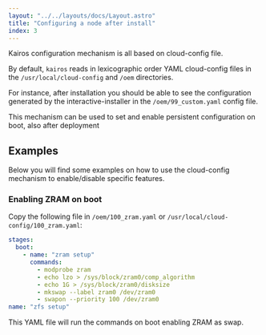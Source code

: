 ```yaml
---
layout: "../../layouts/docs/Layout.astro"
title: "Configuring a node after install"
index: 3
---
```


Kairos configuration mechanism is all based on cloud-config file.

By default, `kairos` reads in lexicographic order YAML cloud-config files in the `/usr/local/cloud-config` and `/oem` directories.

For instance, after installation you should be able to see the configuration generated by the interactive-installer in the `/oem/99_custom.yaml` config file.

This mechanism can be used to set and enable persistent configuration on boot, also after deployment

## Examples

Below you will find some examples on how to use the cloud-config mechanism to enable/disable specific features.

### Enabling ZRAM on boot

Copy the following file in `/oem/100_zram.yaml` or `/usr/local/cloud-config/100_zram.yaml`:

```yaml
stages:
  boot:
    - name: "zram setup"
      commands:
        - modprobe zram
        - echo lzo > /sys/block/zram0/comp_algorithm
        - echo 1G > /sys/block/zram0/disksize
        - mkswap --label zram0 /dev/zram0
        - swapon --priority 100 /dev/zram0
name: "zfs setup"
```

This YAML file will run the commands on boot enabling ZRAM as swap.
